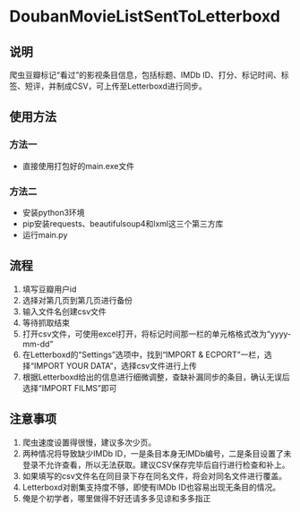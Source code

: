 # DoubanMovieListSentToLetterboxd

## 说明
爬虫豆瓣标记“看过”的影视条目信息，包括标题、IMDb ID、打分、标记时间、标签、短评，并制成CSV，可上传至Letterboxd进行同步。

## 使用方法
### 方法一
- 直接使用打包好的main.exe文件
### 方法二
- 安装python3环境
- pip安装requests、beautifulsoup4和lxml这三个第三方库
- 运行main.py

## 流程
1. 填写豆瓣用户id
2. 选择对第几页到第几页进行备份
3. 输入文件名创建csv文件
4. 等待抓取结束
5. 打开csv文件，可使用excel打开，将标记时间那一栏的单元格格式改为“yyyy-mm-dd”
6. 在Letterboxd的“Settings”选项中，找到“IMPORT & ECPORT”一栏，选择“IMPORT YOUR DATA”，选择csv文件进行上传
7. 根据Letterboxd给出的信息进行细微调整，查缺补漏同步的条目，确认无误后选择“IMPORT FILMS”即可

## 注意事项
1. 爬虫速度设置得很慢，建议多次少页。
2. 两种情况将导致缺少IMDb ID，一是条目本身无IMDb编号，二是条目设置了未登录不允许查看，所以无法获取。建议CSV保存完毕后自行进行检查和补上。
3. 如果填写的csv文件名在同目录下存在同名文件，将会对同名文件进行覆盖。
4. Letterboxd对剧集支持度不够，即使有IMDb ID也容易出现无条目的情况。
5. 俺是个初学者，哪里做得不好还请多多见谅和多多指正
